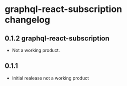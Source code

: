 # graphql-react-subscription changelog


## 0.1.2 graphql-react-subscription
* Not a working product.

## 0.1.1
* Initial realease not a working product